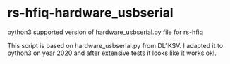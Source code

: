 # rs-hfiq-hardware_usbserial
python3 supported version of hardware_usbserial.py file for rs-hfiq

This script is based on hardware_usbserial.py from DL1KSV. I adapted it to python3 on year 2020 and after extensive tests it looks like it works ok!.
